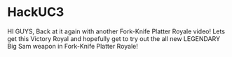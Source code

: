 # HackUC3

HI GUYS, Back at it again with another Fork-Knife Platter Royale video! Lets get this Victory Royal and hopefully get to try out the all new LEGENDARY Big Sam weapon in Fork-Knife Platter Royale!
